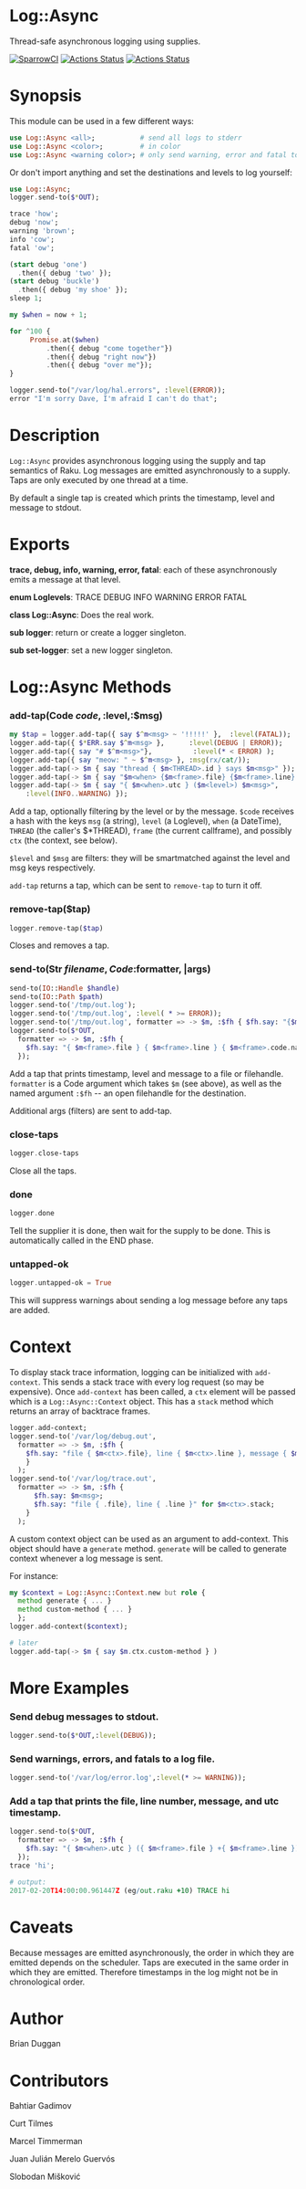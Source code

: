 Log::Async
==========
Thread-safe asynchronous logging using supplies.

[![SparrowCI](https://ci.sparrowhub.io/project/gh-bduggan-raku-log-async/badge)](https://ci.sparrowhub.io)
[![Actions Status](https://github.com/bduggan/raku-log-async/actions/workflows/linux.yml/badge.svg)](https://github.com/bduggan/raku-log-async/actions/workflows/linux.yml)
[![Actions Status](https://github.com/bduggan/raku-log-async/actions/workflows/macos.yml/badge.svg)](https://github.com/bduggan/raku-log-async/actions/workflows/macos.yml)


Synopsis
========

This module can be used in a few different ways:

```raku
use Log::Async <all>;           # send all logs to stderr
use Log::Async <color>;         # in color
use Log::Async <warning color>; # only send warning, error and fatal to stderr
```

Or don't import anything and set the destinations and levels to log yourself:

```raku
use Log::Async;
logger.send-to($*OUT);

trace 'how';
debug 'now';
warning 'brown';
info 'cow';
fatal 'ow';

(start debug 'one')
  .then({ debug 'two' });
(start debug 'buckle')
  .then({ debug 'my shoe' });
sleep 1;

my $when = now + 1;

for ^100 {
     Promise.at($when)
         .then({ debug "come together"})
         .then({ debug "right now"})
         .then({ debug "over me"});
}

logger.send-to("/var/log/hal.errors", :level(ERROR));
error "I'm sorry Dave, I'm afraid I can't do that";
```

Description
===========

`Log::Async` provides asynchronous logging using
the supply and tap semantics of Raku.  Log messages
are emitted asynchronously to a supply.  Taps are
only executed by one thread at a time.

By default a single tap is created which prints the timestamp,
level and message to stdout.

Exports
=======

**trace, debug, info, warning, error, fatal**: each of these
asynchronously emits a message at that level.

**enum Loglevels**: TRACE DEBUG INFO WARNING ERROR FATAL

**class Log::Async**: Does the real work.

**sub logger**: return or create a logger singleton.

**sub set-logger**: set a new logger singleton.

Log::Async Methods
==========

### add-tap(Code $code,:$level,:$msg)
```raku
my $tap = logger.add-tap({ say $^m<msg> ~ '!!!!!' },  :level(FATAL));
logger.add-tap({ $*ERR.say $^m<msg> },      :level(DEBUG | ERROR));
logger.add-tap({ say "# $^m<msg>"},          :level(* < ERROR) );
logger.add-tap({ say "meow: " ~ $^m<msg> }, :msg(rx/cat/));
logger.add-tap(-> $m { say "thread { $m<THREAD>.id } says $m<msg>" });
logger.add-tap(-> $m { say "$m<when> {$m<frame>.file} {$m<frame>.line} $m<level>: $m<msg>" });
logger.add-tap(-> $m { say "{ $m<when>.utc } ($m<level>) $m<msg>",
    :level(INFO..WARNING) });
```

Add a tap, optionally filtering by the level or by the message.
`$code` receives a hash with the keys `msg` (a string), `level` (a
Loglevel), `when` (a DateTime), `THREAD` (the caller's $\*THREAD),
`frame` (the current callframe), and possibly `ctx` (the context, see below).

`$level` and `$msg` are filters: they will be smartmatched against
the level and msg keys respectively.

`add-tap` returns a tap, which can be sent to `remove-tap` to turn
it off.

###  remove-tap($tap)

```raku
logger.remove-tap($tap)
```
Closes and removes a tap.

### send-to(Str $filename, Code :$formatter, |args)
```raku
send-to(IO::Handle $handle)
send-to(IO::Path $path)
logger.send-to('/tmp/out.log');
logger.send-to('/tmp/out.log', :level( * >= ERROR));
logger.send-to('/tmp/out.log', formatter => -> $m, :$fh { $fh.say: "{$m<level>.lc}: $m<msg>" });
logger.send-to($*OUT,
  formatter => -> $m, :$fh {
    $fh.say: "{ $m<frame>.file } { $m<frame>.line } { $m<frame>.code.name }: $m<msg>"
  });
```
Add a tap that prints timestamp, level and message to a file or filehandle.
`formatter` is a Code argument which takes `$m` (see above), as well as
the named argument `:$fh` -- an open filehandle for the destination.

Additional args (filters) are sent to add-tap.

### close-taps
```raku
logger.close-taps
```
Close all the taps.

### done
```raku
logger.done
```
Tell the supplier it is done, then wait for the supply to be done.
This is automatically called in the END phase.

### untapped-ok
```raku
logger.untapped-ok = True
```
This will suppress warnings about sending a log message before any
taps are added.

Context
=======
To display stack trace information, logging can be initialized with `add-context`.
This sends a stack trace with every log request (so may be expensive).  Once `add-context`
has been called, a `ctx` element will be passed which is a `Log::Async::Context`
object.  This has a `stack` method which returns an array of backtrace frames.

```raku
logger.add-context;
logger.send-to('/var/log/debug.out',
  formatter => -> $m, :$fh {
    $fh.say: "file { $m<ctx>.file}, line { $m<ctx>.line }, message { $m<msg> }"
    }
  );
logger.send-to('/var/log/trace.out',
  formatter => -> $m, :$fh {
      $fh.say: $m<msg>;
      $fh.say: "file { .file}, line { .line }" for $m<ctx>.stack;
    }
  );
```

A custom context object can be used as an argument to add-context.  This
object should have a `generate` method. `generate` will be called to
generate context whenever a log message is sent.

For instance:
```raku
my $context = Log::Async::Context.new but role {
  method generate { ... }
  method custom-method { ... }
  };
logger.add-context($context);

# later
logger.add-tap(-> $m { say $m.ctx.custom-method } )

```

More Examples
========


### Send debug messages to stdout.
```raku
logger.send-to($*OUT,:level(DEBUG));
```

### Send warnings, errors, and fatals to a log file.

```raku
logger.send-to('/var/log/error.log',:level(* >= WARNING));
```

### Add a tap that prints the file, line number, message, and utc timestamp.

```raku
logger.send-to($*OUT,
  formatter => -> $m, :$fh {
    $fh.say: "{ $m<when>.utc } ({ $m<frame>.file } +{ $m<frame>.line }) $m<level> $m<msg>"
  });
trace 'hi';

# output:
2017-02-20T14:00:00.961447Z (eg/out.raku +10) TRACE hi
```


Caveats
=======
Because messages are emitted asynchronously, the order in which
they are emitted depends on the scheduler.  Taps are executed
in the same order in which they are emitted.  Therefore timestamps
in the log might not be in chronological order.

Author
======
Brian Duggan

Contributors
============
Bahtiar Gadimov

Curt Tilmes

Marcel Timmerman

Juan Julián Merelo Guervós

Slobodan Mišković
